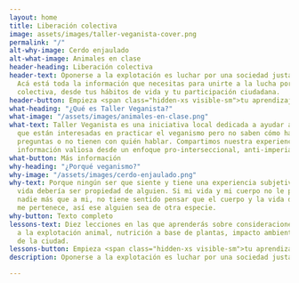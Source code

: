 ```yaml
---
layout: home
title: Liberación colectiva
image: assets/images/taller-veganista-cover.png
permalink: "/"
alt-why-image: Cerdo enjaulado
alt-what-image: Animales en clase
header-heading: Liberación colectiva
header-text: Oponerse a la explotación es luchar por una sociedad justa.
  Acá está toda la información que necesitas para unirte a la lucha por la liberación
  colectiva, desde tus hábitos de vida y tu participación ciudadana.
header-button: Empieza <span class="hidden-xs visible-sm">tu aprendizaje</span> ahora
what-heading: "¿Qué es Taller Veganista?"
what-image: "/assets/images/animales-en-clase.png"
what-text: Taller Veganista es una iniciativa local dedicada a ayudar a las personas
  que están interesadas en practicar el veganismo pero no saben cómo hacerlo, tienen dificultades,
  preguntas o no tienen con quién hablar. Compartimos nuestra experiencia y recopilamos
  información valiosa desde un enfoque pro-interseccional, anti-imperialista y anti-capitalista.
what-button: Más información
why-heading: "¿Porqué veganismo?"
why-image: "/assets/images/cerdo-enjaulado.png"
why-text: Porque ningún ser que siente y tiene una experiencia subjetiva de su propia
  vida debería ser propiedad de alguien. Si mi vida y mi cuerpo no le pertenecen a
  nadie más que a mi, no tiene sentido pensar que el cuerpo y la vida de alguien más
  me pertenece, así ese alguien sea de otra especie.
why-button: Texto completo
lessons-text: Diez lecciones en las que aprenderás sobre consideraciones éticas relativas
  a la explotación animal, nutrición a base de plantas, impacto ambiental de la ganadería y la pesca, y activismo. Tendrás la posibilidad de conocer a más personas veganas
  de la ciudad.
lessons-button: Empieza <span class="hidden-xs visible-sm">tu aprendizaje</span> ahora
description: Oponerse a la explotación es luchar por una sociedad justa. Acá está toda la información que necesitas para unirte a la lucha por la liberación colectiva, desde tus hábitos de vida y tu participación ciudadana.

---
```

